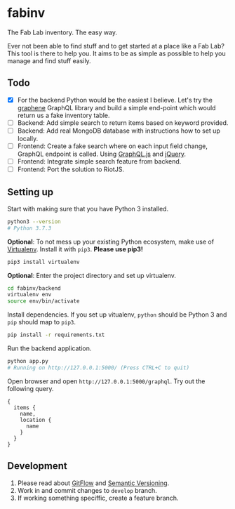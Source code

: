 # fabinv

The Fab Lab inventory. The easy way. 

Ever not been able to find stuff and to get started at a place like a Fab Lab? This tool is there to help you. It aims to be as simple as possible to help you manage and find stuff easily.

## Todo

- [x] For the backend Python would be the easiest I believe. Let's try the [graphene](https://github.com/graphql-python/graphene) GraphQL library and build a simple end-point which would return us a fake inventory table.
- [ ] Backend: Add simple search to return items based on keyword provided.
- [ ] Backend: Add real MongoDB database with instructions how to set up locally.
- [ ] Frontend: Create a fake search where on each input field change, GraphQL endpoint is called. Using [GraphQL.js](https://github.com/f/graphql.js) and [jQuery](https://jquery.com/).
- [ ] Frontend: Integrate simple search feature from backend. 
- [ ] Frontend: Port the solution to RiotJS.

## Setting up

Start with making sure that you have Python 3 installed. 

```bash
python3 --version
# Python 3.7.3
```

**Optional**: To not mess up your existing Python ecosystem, make use of [Virtualenv](https://virtualenv.pypa.io/en/latest/). Install it with `pip3`. **Please use pip3!**

```bash
pip3 install virtualenv
```

**Optional**: Enter the project directory and set up virtualenv.

```bash
cd fabinv/backend
virtualenv env
source env/bin/activate
```

Install dependencies. If you set up vitualenv, `python` should be Python 3 and `pip` should map to `pip3`.

```bash
pip install -r requirements.txt
```

Run the backend application.

```bash
python app.py
# Running on http://127.0.0.1:5000/ (Press CTRL+C to quit)
```

Open browser and open `http://127.0.0.1:5000/graphql`. Try out the following query.

```jquery
{ 
  items {
    name,
    location {
      name
    } 
  }
}
```

## Development

1. Please read about [GitFlow](https://www.atlassian.com/git/tutorials/comparing-workflows/gitflow-workflow) and [Semantic Versioning](https://semver.org/). 
2. Work in and commit changes to `develop` branch. 
3. If working something speciffic, create a feature branch.
